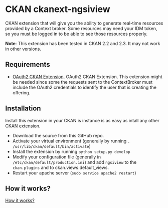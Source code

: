 CKAN ckanext-ngsiview
=====================

CKAN extension that will give you the ability to generate real-time resources provided by a Context broker. Some resources may need your IDM token, so you must be logged in to be able to see those resources properly.

**Note**: This extension has been tested in CKAN 2.2 and 2.3. It may not work in other versions.

Requirements
------------

* [OAuth2 CKAN Extension](https://github.com/conwetlab/ckanext-oauth2/). OAuth2 CKAN Extension. This extension might be needed since some the requests sent to the ContextBroker must include the OAuth2 credentials to identify the user that is creating the offering.

Installation
------------
Install this extension in your CKAN is instance is as easy as intall any other CKAN extension.

* Download the source from this GitHub repo.
* Activate your virtual environment (generally by running `. /usr/lib/ckan/default/bin/activate`)
* Install the extension by running `python setup.py develop`
* Modify your configuration file (generally in `/etc/ckan/default/production.ini`) and add `ngsiview` to the `ckan.plugins` and to ckan.views.default_views.
* Restart your apache server (`sudo service apache2 restart`)

How it works?
------------
[How it works?](https://github.com/gzarrub/ckanext-ngsiview/blob/master/ckanext/ngsiview/instructions/how-it-works.md)
